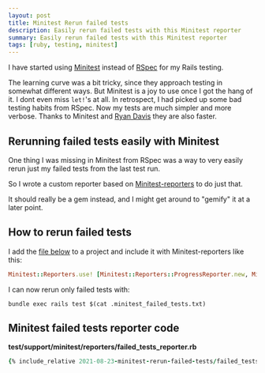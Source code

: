 ```yaml
---
layout: post
title: Minitest Rerun failed tests
description: Easily rerun failed tests with this Minitest reporter
summary: Easily rerun failed tests with this Minitest reporter
tags: [ruby, testing, minitest]
---
```


I have started using [Minitest](https://github.com/seattlerb/minitest) instead of [RSpec](https://github.com/rspec/rspec) for my Rails testing.

The learning curve was a bit tricky, since they approach testing in somewhat different ways. But Minitest is a joy to use once I got the hang of it. I dont even miss `let!`'s at all. In retrospect, I had picked up some bad testing habits from RSpec. Now my tests are much simpler and more verbose. Thanks to Minitest and [Ryan Davis](https://www.zenspider.com/) they are also faster.

## Rerunning failed tests easily with Minitest

One thing I was missing in Minitest from RSpec was a way to very easily rerun just my failed tests from the last test run. 

So I wrote a custom reporter based on [Minitest-reporters](https://github.com/minitest-reporters/minitest-reporters) to do just that.

It should really be a gem instead, and I might get around to "gemify" it at a later point.

## How to rerun failed tests

I add the [file below](#minitest-failed-tests-reporter-code) to a project and include it with Minitest-reporters like this:

```ruby
Minitest::Reporters.use! [Minitest::Reporters::ProgressReporter.new, Minitest::Reporters::FailedTestsReporter.new(verbose: true, include_line_numbers: true)]
```

I can now rerun only failed tests with:

```
bundle exec rails test $(cat .minitest_failed_tests.txt)
```

## Minitest failed tests reporter code

**test/support/minitest/reporters/failed_tests_reporter.rb**
```ruby
{% include_relative 2021-08-23-minitest-rerun-failed-tests/failed_tests_reporter.rb %}
```